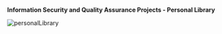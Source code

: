 **Information Security and Quality Assurance Projects - Personal Library**


![personalLibrary](https://user-images.githubusercontent.com/55439246/83590181-800a6b80-a598-11ea-93ec-37335ff8238c.png)
